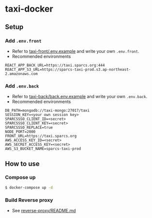 # taxi-docker

## Setup

### Add `.env.front`
 - Refer to [taxi-front/.env.example](https://github.com/sparcs-kaist/taxi-front/blob/main/.env.example) and write your own `.env.front`.
 - Recommended environments
```
REACT_APP_BACK_URL=https://taxi.sparcs.org:444
REACT_APP_S3_URL=https://sparcs-taxi-prod.s3.ap-northeast-2.amazonaws.com
```

### Add `.env.back`
 - Refer to [taxi-back/back.env.example](https://github.com/sparcs-kaist/taxi-back/blob/main/.env.example) and write your own `.env.back`.
 - Recommended environments
```
DB_PATH=mongodb://taxi-mongo:27017/taxi
SESSION_KEY=<your own session key>
SPARCSSSO_CLIENT_ID=<secret>
SPARCSSSO_CLIENT_KEY=<secret>
SPARCSSSO_REPLACE=true
NODE_PORT=2000
FRONT_URL=https://taxi.sparcs.org
AWS_ACCESS_KEY_ID=<secret>
AWS_SECRET_ACCESS_KEY=<secret>
AWS_S3_BUCKET_NAME=sparcs-taxi-prod
```

## How to use

### Compose up
```bash
$ docker-compose up -d
```

### Build Reverse proxy
 - See [reverse-proxy/README.md](reverse-proxy/README.md)
